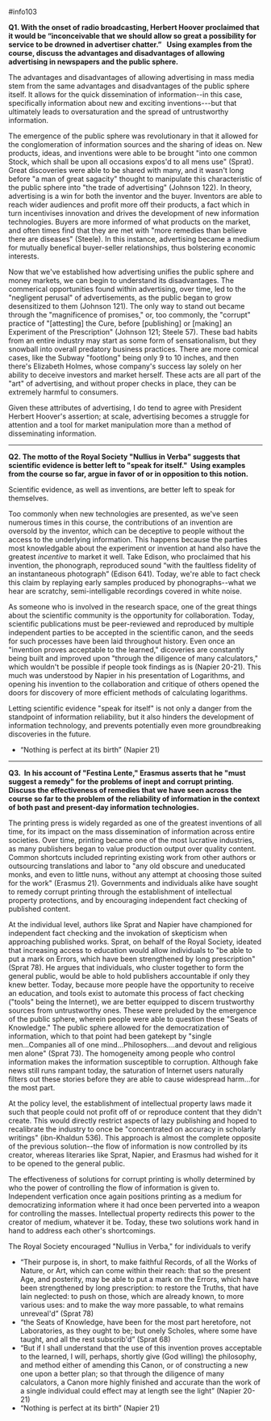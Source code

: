 #info103 

**Q1. With the onset of radio broadcasting, Herbert Hoover proclaimed that it would be “inconceivable that we should allow so great a possibility for service to be drowned in advertiser chatter.”   Using examples from the course, discuss the advantages and disadvantages of allowing advertising in newspapers and the public sphere.**

The advantages and disadvantages of allowing advertising in mass media stem from the same advantages and disadvantages of the public sphere itself. It allows for the quick dissemination of information--in this case, specifically information about new and exciting inventions---but that ultimately leads to oversaturation and the spread of untrustworthy information.

The emergence of the public sphere was revolutionary in that it allowed for the conglomeration of information sources and the sharing of ideas on. New products, ideas, and inventions were able to be brought "into one common Stock, which shall be upon all occasions expos'd to all mens use" (Sprat). Great discoveries were able to be shared with many, and it wasn't long before "a man of great sagacity" thought to manipulate this characteristic of the public sphere into "the trade of advertising" (Johnson 122). In theory, advertising is a win for both the inventor and the buyer. Inventors are able to reach wider audiences and profit more off their products, a fact which in turn incentivises innovation and drives the development of new information technologies. Buyers are more informed of what products on the market, and often times find that they are met with "more remedies than believe there are diseases" (Steele). In this instance, advertising became a medium for mutually benefical buyer-seller relationships, thus bolstering economic interests.

Now that we've established how advertising unifies the public sphere and money markets, we can begin to understand its disadvantages. The commerical opportunities found within advertising, over time, led to the "negligent perusal" of advertisements, as the public began to grow desensitized to them (Johnson 121). The only way to stand out became through the "magnificence of promises," or, too commonly, the "corrupt" practice of "[attesting] the Cure, before [publishing] or [making] an Experiment of the Prescription" (Johnson 121; Steele 57). These bad habits from an entire industry may start as some form of sensationalism, but they snowball into overall predatory business practices. There are more comical cases, like the Subway "footlong" being only 9 to 10 inches, and then there's Elizabeth Holmes, whose company's success lay solely on her ability to deceive investors and market herself. These acts are all part of the "art" of advertising, and without proper checks in place, they can be extremely harmful to consumers.

Given these attributes of advertising, I do tend to agree with President Herbert Hoover's assertion; at scale, advertising becomes a struggle for attention and a tool for market manipulation more than a method of disseminating information. 

---

**Q2. The motto of the Royal Society "Nullius in Verba" suggests that scientific evidence is better left to "speak for itself."  Using examples from the course so far, argue in favor of or in opposition to this notion.**  

Scientific evidence, as well as inventions, are better left to speak for themselves.

Too commonly when new technologies are presented, as we've seen numerous times in this course, the contributions of an invention are oversold by the inventor, which can be deceptive to people without the access to the underlying information. This happens because the parties most knowledgable about the experiment or invention at hand also have the greatest *incentive* to market it well. Take Edison, who proclaimed that his invention, the phonograph, reproduced sound “with the faultless fidelity of an instantaneous photograph” (Edison 641). Today, we're able to fact check this claim by replaying early samples produced by phonographs--what we hear are scratchy, semi-intelligable recordings covered in white noise.

As someone who is involved in the research space, one of the great things about the scientific community is the opportunity for collaboration. Today, scientific publications must be peer-reviewed and reproduced by multiple independent parties to be accepted in the scientific canon, and the seeds for such processes have been laid throughout history. Even once an "invention proves acceptable to the learned," dicoveries are constantly being built and improved upon "through the diligence of many calculators," which wouldn't be possible if people took findings as is (Napier 20-21). This much was understood by Napier in his presentation of Logarithms, and opening his invention to the collaboration and critique of others opened the doors for discovery of more efficient methods of calculating logarithms.

Letting scientific evidence "speak for itself" is not only a danger from the standpoint of information reliability, but it also hinders the development of information technology, and prevents potentially even more groundbreaking discoveries in the future.

- “Nothing is perfect at its birth” (Napier 21)


---

**Q3.  In his account of "Festina Lente," Erasmus asserts that he "must suggest a remedy" for the problems of inept and corrupt printing. Discuss the effectiveness of remedies that we have seen across the course so far to the problem of the reliability of information in the context of both past and present-day information technologies.**

The printing press is widely regarded as one of the greatest inventions of all time, for its impact on the mass dissemination of information across entire societies. Over time, printing became one of the most lucrative industries, as many publishers began to value production output over quality content. Common shortcuts included reprinting existing work from other authors or outsourcing translations and labor to "any old obscure and uneducated monks, and even to little nuns, without any attempt at choosing those suited for the work" (Erasmus 21). Governments and individuals alike have sought to remedy corrupt printing through the establishment of intellectual property protections, and by encouraging independent fact checking of published content.

At the individual level, authors like Sprat and Napier have championed for independent fact checking and the invokation of skepticism when approaching published works. Sprat, on behalf of the Royal Society, ideated that increasing access to education would allow individuals to "be able to put a mark on Errors, which have been strengthened by long prescription" (Sprat 78). He argues that individuals, who cluster together to form the general public, would be able to hold publishers accountable if only they knew better. Today, because more people have the opportunity to receive an education, and tools exist to automate this process of fact checking ("tools" being the Internet), we are better equipped to discern trustworthy sources from untrustworthy ones. These were preluded by the emergence of the public sphere, wherein people were able to question these "Seats of Knowledge." The public sphere allowed for the democratization of information, which to that point had been gatekept by "single men...Companies all of one mind...Philosophers....and devout and religious men alone" (Sprat 73). The homogeneity among people who control information makes the information susceptible to corruption. Although fake news still runs rampant today, the saturation of Internet users naturally filters out these stories before they are able to cause widespread harm...for the most part.

At the policy level, the establishment of intellectual property laws made it such that people could not profit off of or reproduce content that they didn't create. This would directly restrict aspects of lazy publishing and hoped to recalibrate the industry to once be "concentrated on accuracy in scholarly writings" (ibn-Khaldun 536). This approach is almost the complete opposite of the previous solution--the flow of information is now controlled by its creator, whereas literaries like Sprat, Napier, and Erasmus had wished for it to be opened to the general public. 

The effectiveness of solutions for corrupt printing is wholly determined by who the power of controlling the flow of information is given to. Independent verfication once again positions printing as a medium for democratizing information where it had once been perverted into a weapon for controlling the masses. Intellectual property redirects this power to the creator of medium, whatever it be. Today, these two solutions work hand in hand to address each other's shortcomings.





The Royal Society encouraged "Nullius in Verba," for individuals to verify 
- “Their purpose is, in short, to make faithful Records, of all the Works of Nature, or Art, which can come within their reach: that so the present Age, and posterity, may be able to put a mark on the Errors, which have been strengthened by long prescription: to restore the Truths, that have lain neglected: to push on those, which are already known, to more various uses: and to make the way more passable, to what remains unreveal'd” (Sprat 78)
- “the Seats of Knowledge, have been for the most part heretofore, not Laboratories, as they ought to be; but onely Scholes, where some have taught, and all the rest subscrib'd” (Sprat 68)
- “But if I shall understand that the use of this invention proves acceptable to the learned, I will, perhaps, shortly give (God willing) the philosophy, and method either of amending this Canon, or of constructing a new one upon a better plan; so that through the diligence of many calculators, a Canon more highly finished and accurate than the work of a single individual could effect may at length see the light” (Napier 20-21)
- “Nothing is perfect at its birth” (Napier 21)

